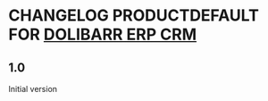 # CHANGELOG PRODUCTDEFAULT FOR [DOLIBARR ERP CRM](https://www.dolibarr.org)

## 1.0

Initial version
